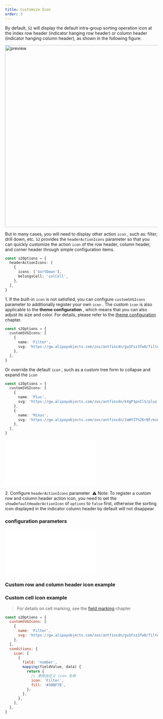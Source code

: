```yaml
---
title: Customize Icon
order: 3
---
```


By default, `S2` will display the default intra-group sorting operation icon at the index row header (indicator hanging row header) or column header (indicator hanging column header), as shown in the following figure:

<img src="https://gw.alipayobjects.com/mdn/rms_56cbb2/afts/img/A*kV8gR555SxgAAAAAAAAAAAAAARQnAQ" width="600" alt="preview">

But in many cases, you will need to display other action `icon` , such as: filter, drill down, etc. `S2` provides the `headerActionIcons` parameter so that you can quickly customize the action `icon` of the row header, column header, and corner header through simple configuration items.

```ts
const s2Options = {
  headerActionIcons: [
    {
      icons: ['SortDown'],
      belongsCell: 'colCell',
    },
  ],
}
```

1\. If the built-in `icon` is not satisfied, you can configure `customSVGIcons` parameter to additionally register your own `icon` . The custom `icon` is also applicable to the **theme configuration** , which means that you can also adjust its size and color. For details, please refer to the [theme configuration](/docs/manual/basic/theme) chapter.

```ts
const s2Options = {
  customSVGIcons: [
    {
      name: 'Filter',
      svg: 'https://gw.alipayobjects.com/zos/antfincdn/gu1Fsz3fw0/filter%26sort_filter.svg',
    },
  ],
}
```

Or override the default `icon` , such as a custom tree form to collapse and expand the `icon`

```ts
const s2Options = {
  customSVGIcons: [
    {
      name: 'Plus',
      svg: 'https://gw.alipayobjects.com/zos/antfincdn/kXgP1pnClS/plus.svg',
    },
    {
      name: 'Minus',
      svg: 'https://gw.alipayobjects.com/zos/antfincdn/2aWYZ7%26rQF/minus-circle.svg',
    },
  ],
}
```

<embed src="@/docs/common/icon.en.md"></embed>​

2\. Configure `headerActionIcons` parameter ​ ⚠️ Note: To register a custom row and column header action icon, you need to set the `showDefaultHeaderActionIcon` of `options` to `false` first, otherwise the sorting icon displayed in the indicator column header by default will not disappear

### configuration parameters

<embed src="@/docs/common/header-action-icon.en.md"></embed>

### Custom row and column header icon example

<Playground path="custom/custom-icon/demo/custom-header-action-icon.tsx" rid="container" height="400"></Playground>

### Custom cell icon example

> For details on cell marking, see the [field marking](/docs/manual/basic/conditions) chapter

```javascript
const s2Options = {
  customSVGIcons: [
    {
      name: 'Filter',
      svg: 'https://gw.alipayobjects.com/zos/antfincdn/gu1Fsz3fw0/filter%26sort_filter.svg',
    },
  ],
  conditions: {
    icon: [
      {
        field: 'number',
        mapping(fieldValue, data) {
          return {
            // 使用自定义 icon 名称
            icon: 'Filter',
            fill: '#30BF78',
          };
        },
      },
    ],
  },
}
```

<Playground path="custom/custom-icon/demo/custom-data-cell-icon.ts" rid="custom-data-cell-icon" height="400"></Playground>
